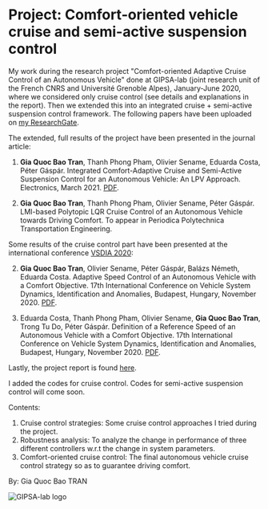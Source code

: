# Project: Comfort-oriented vehicle cruise and semi-active suspension control
My work during the research project "Comfort-oriented Adaptive Cruise Control of an Autonomous Vehicle" done at GIPSA-lab (joint research unit of the French CNRS and Université Grenoble Alpes), January-June 2020, where we considered only cruise control (see details and explanations in the report). Then we extended this into an integrated cruise + semi-active suspension control framework. The following papers have been uploaded on [my ResearchGate](https://www.researchgate.net/profile/Gia_Quoc_Bao_Tran).

The extended, full results of the project have been presented in the journal article:

1. **Gia Quoc Bao Tran**, Thanh Phong Pham, Olivier Sename, Eduarda Costa, Péter Gáspár. Integrated Comfort-Adaptive Cruise and Semi-Active Suspension Control for an Autonomous Vehicle: An LPV Approach. Electronics, March 2021. [PDF](https://www.researchgate.net/publication/350510129_Integrated_Comfort-Adaptive_Cruise_and_Semi-Active_Suspension_Control_for_an_Autonomous_Vehicle_An_LPV_Approach). 

1. **Gia Quoc Bao Tran**, Thanh Phong Pham, Olivier Sename, Péter Gáspár. LMI-based Polytopic LQR Cruise Control of an Autonomous Vehicle towards Driving Comfort. To appear in Periodica Polytechnica Transportation Engineering.

Some results of the cruise control part have been presented at the international conference [VSDIA 2020](http://vsdia.bme.hu/):

2. **Gia Quoc Bao Tran**, Olivier Sename, Péter Gáspár, Balázs Németh, Eduarda Costa. Adaptive Speed Control of an Autonomous Vehicle with a Comfort Objective. 17th International Conference on Vehicle System Dynamics, Identification and Anomalies, Budapest, Hungary, November 2020. [PDF](https://www.researchgate.net/publication/346397091_Adaptive_Speed_Control_of_an_Autonomous_Vehicle_with_a_Comfort_Objective). 

3. Eduarda Costa, Thanh Phong Pham, Olivier Sename, **Gia Quoc Bao Tran**, Trong Tu Do, Péter Gáspár. Definition of a Reference Speed of an Autonomous Vehicle with a Comfort Objective. 17th International Conference on Vehicle System Dynamics, Identification and Anomalies, Budapest, Hungary, November 2020. [PDF](https://www.researchgate.net/publication/346674072_Definition_of_a_Reference_Speed_of_an_Autonomous_Vehicle_with_a_Comfort_Objective).

Lastly, the project report is found [here](https://www.researchgate.net/publication/343699832_Adaptive_Speed_Control_of_an_Autonomous_Vehicle_with_a_Comfort_Objective).

I added the codes for cruise control. Codes for semi-active suspension control will come soon.

Contents:
1. Cruise control strategies: Some cruise control approaches I tried during the project.
2. Robustness analysis: To analyze the change in performance of three different controllers w.r.t the change in system parameters.
3. Comfort-oriented cruise control: The final autonomous vehicle cruise control strategy so as to guarantee driving comfort.

By: Gia Quoc Bao TRAN 

![GIPSA-lab logo](https://github.com/TRAN-Gia-Quoc-Bao/Project-Comfort-Vehicle-Control/blob/main/logoGIPSA.jpg)
